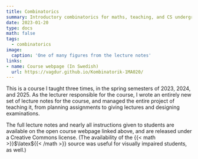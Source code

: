 ```yaml
---
title: Combinatorics
summary: Introductory combinatorics for maths, teaching, and CS undergrads
date: 2023-01-20
type: docs
math: false
tags:
  - combinatorics
image:
  caption: 'One of many figures from the lecture notes'
links:
- name: Course webpage (In Swedish)
  url: https://vagdur.github.io/Kombinatorik-1MA020/
---
```


This is a course I taught three times, in the spring semesters of 2023, 2024, and 2025. As the lecturer responsible for the course, I wrote an entirely new set of lecture notes for the course, and managed the entire project of teaching it, from planning assignments to giving lectures and designing examinations.

The full lecture notes and nearly all instructions given to students are available on the open course webpage linked above, and are released under a Creative Commons license. (The availability of the {{< math >}}$\latex${{< /math >}} source was useful for visually impaired students, as well.)
